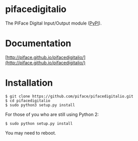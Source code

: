 pifacedigitalio
===============
The PiFace Digital Input/Output module ([PyPI](https://pypi.python.org/pypi/pifacedigitalio/)).


Documentation
=============

[http://piface.github.io/pifacedigitalio/](http://piface.github.io/pifacedigitalio/)


Installation
============

    $ git clone https://github.com/piface/pifacedigitalio.git
    $ cd pifacedigitalio
    $ sudo python3 setup.py install

For those of you who are still using Python 2:

    $ sudo python setup.py install

You may need to reboot.
